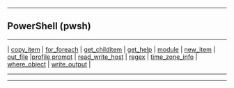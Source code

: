 
***

## PowerShell (pwsh)

***

\| [copy_item](copy_item\copy_item.html) | [for_foreach](for_foreach\for_foreach.html) | [get_childitem](get_childitem\get_childitem.html) | [get_help](get_help\get_help.html) | [module](module\module.html) | [new_item](new_item\new_item.html) | [out_file](out_file\out_file.html) |[profile prompt](profile_prompt\profile_prompt.html) | [read_write_host](read_write_host\read_write_host.html) | [regex](regex\regex.html) | [time_zone_info](time_zone_info\time_zone_info.html) | [where_object](where_object\where_object.html) | [write_output](write_output\write_output.html) |


***
***
